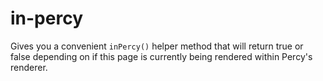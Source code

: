 # in-percy

Gives you a convenient `inPercy()` helper method that will return true or false depending on if
this page is currently being rendered within Percy's renderer.
